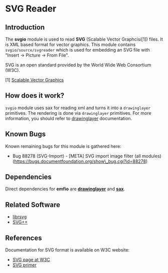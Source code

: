 # SVG Reader

## Introduction
The **svgio** module is used to read **SVG** (Scalable Vector Graphcisi[1])
files. It is XML based format for vector graphics.
This module contains `svgio/source/svgreader` which is used for embedding an
SVG file with "Insert -> Picture -> From File".

SVG is an open standard provided by the World Wide Web Consortium (W3C).

[1] [Scalable Vector Graphics](https://en.wikipedia.org/wiki/Scalable\_Vector\_Graphics)

## How does it work?
`svgio` module uses sax for reading xml and turns it into a `drawinglayer` primitives. The rendering is done via `drawinglayer` primitives. For more information, you should refer to [drawinglayer](../drawinglayer) documentation.


## Known Bugs
Known remaining bugs for this module is gathered here:

* Bug 88278 (SVG-Import) - [META] SVG import image filter (all modules)
(https://bugs.documentfoundation.org/show\_bug.cgi?id=88278)

## Dependencies
Direct dependencies for **emfio** are [**drawinglayer**](../drawinglayer) and
[**sax**](../sax).

## Related Software
* [librsvg](https://en.wikipedia.org/wiki/Librsvg)
* [SVG++](http://svgpp.org/)

## References
Documentation for SVG format is available on W3C website:

* [SVG page at W3C](https://www.w3.org/Graphics/SVG/)
* [SVG primer](https://www.w3.org/Graphics/SVG/IG/resources/svgprimer.html)
